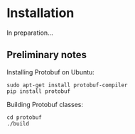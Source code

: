 # Installation

In preparation...

## Preliminary notes

Installing Protobuf on Ubuntu:

    sudo apt-get install protobuf-compiler
    pip install protobuf

Building Protobuf classes:

    cd protobuf
    ./build
